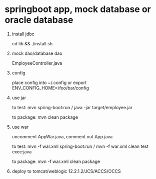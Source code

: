 
# springboot app, mock database or oracle database

1. install jdbc

    cd lib && ./install.sh

2. mock dao/database dao

    EmployeeController.java

3. config

    place config into ~/.config or export ENV_CONFIG_HOME=/foo/bar/config

4. use jar

    to test:
    mvn spring-boot:run / java -jar target/employee.jar

    to package:
    mvn clean package

5. use war

    uncomment AppWar.java, comment out App.java

    to test:
    mvn -f war.xml spring-boot:run / mvn -f war.xml clean test exec:java

    to package:
    mvn -f war.xml clean package

6. deploy to tomcat/weblogic 12.2.1.2/JCS/ACCS/OCCS
